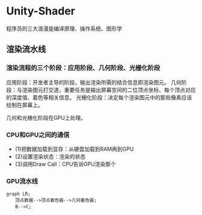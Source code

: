 # Unity-Shader
程序员的三大浪漫是编译原理、操作系统、图形学

## 渲染流水线
### 渲染流程的三个阶段：应用阶段、几何阶段、光栅化阶段

应用阶段：开发者主导的阶段，输出渲染所需的结合信息即渲染图元。
几何阶段：与渲染图元打交道，重要任务是输出屏幕空间的二位顶点坐标、每个顶点对应的深度值、着色等相关信息。
光栅化阶段：决定每个渲染图元中的那些像素应该绘制在屏幕上。

几何和光栅化阶段在GPU上处理。

### CPU和GPU之间的通信
- (1)把数据加载到显存：从硬盘加载到RAM再到GPU
- (2)设置渲染状态：渲染的状态
- (3)调用Draw Call：CPU告诉GPU渲染那个

### GPU流水线

```mermaid
graph LR;
　　顶点数据-->顶点着色器-->几何着色器;
　　B-->C;
```
